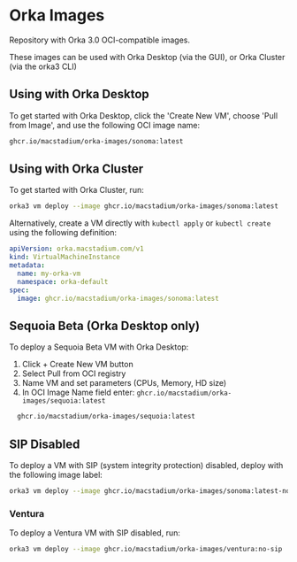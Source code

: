 # Orka Images

Repository with Orka 3.0 OCI-compatible images. 

These images can be used with Orka Desktop (via the GUI), or Orka Cluster (via the orka3 CLI)

## Using with Orka Desktop
To get started with Orka Desktop, click the 'Create New VM', choose 'Pull from Image', and use the following OCI image name:

```sh
ghcr.io/macstadium/orka-images/sonoma:latest
```

## Using with Orka Cluster
To get started with Orka Cluster, run:

```sh
orka3 vm deploy --image ghcr.io/macstadium/orka-images/sonoma:latest
```

Alternatively, create a VM directly with `kubectl apply` or `kubectl create` using the following definition:

```yaml
apiVersion: orka.macstadium.com/v1
kind: VirtualMachineInstance
metadata:
  name: my-orka-vm
  namespace: orka-default
spec:
  image: ghcr.io/macstadium/orka-images/sonoma:latest
```

## Sequoia Beta (Orka Desktop only)

To deploy a Sequoia Beta VM with Orka Desktop:
1. Click + Create New VM button
1. Select Pull from OCI registry
1. Name VM and set parameters (CPUs, Memory, HD size)
1. In OCI Image Name field enter: `ghcr.io/macstadium/orka-images/sequoia:latest`
```sh  
  ghcr.io/macstadium/orka-images/sequoia:latest
```

## SIP Disabled

To deploy a VM with SIP (system integrity protection) disabled, deploy with the following image label:

```sh
orka3 vm deploy --image ghcr.io/macstadium/orka-images/sonoma:latest-no-sip
```

### Ventura

To deploy a Ventura VM with SIP disabled, run:

```sh
orka3 vm deploy --image ghcr.io/macstadium/orka-images/ventura:no-sip
```

